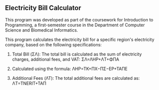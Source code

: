 Electricity Bill Calculator
---
This program was developed as part of the coursework for Introduction to Programming, a first-semester course in the Department of Computer Science and Biomedical Informatics. 

This program calculates the electricity bill for a specific region's electricity company, based on the following specifications:

1. Total Bill (ΣΛ): The total bill is calculated as the sum of electricity charges, additional fees, and VAT:
   ΣΛ=ΛHP+ΛT+ΦΠA

2. Calculated using the formula:
   ΛHP=TK+ΠX−ΠΣ−EP+TAΠE

3. Additional Fees (ΛΤ):
   The total additional fees are calculated as:
   ΛT=TNERIT+TAΠ
